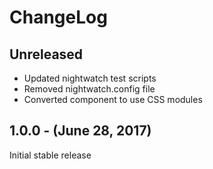 ChangeLog
=========

Unreleased
----------
* Updated nightwatch test scripts
* Removed nightwatch.config file
* Converted component to use CSS modules

1.0.0 - (June 28, 2017)
-----------------
Initial stable release
